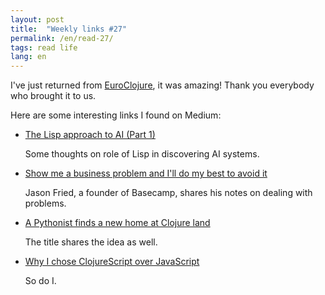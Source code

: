 ```yaml
---
layout: post
title:  "Weekly links #27"
permalink: /en/read-27/
tags: read life
lang: en
---
```


[conf]:http://2017.euroclojure.org/

I've just returned from [EuroClojure][conf], it was amazing! Thank you everybody
who brought it to us.

Here are some interesting links I found on Medium:

- [The Lisp approach to AI (Part 1)](https://medium.com/ai-society/the-lisp-approach-to-ai-part-1-a48c7385a913)

  Some thoughts on role of Lisp in discovering AI systems.

- [Show me a business problem and I'll do my best to avoid it](https://m.signalvnoise.com/avoiding-not-solving-a1b37e46baaf)

  Jason Fried, a founder of Basecamp, shares his notes on dealing with problems.

- [A Pythonist finds a new home at Clojure land](https://notamonadtutorial.com/a-pythonist-finds-a-new-home-at-clojure-land-761ad8612b47)

  The title shares the idea as well.

- [Why I chose ClojureScript over JavaScript](https://m.oursky.com/why-i-chose-clojure-over-javascript-24f045daab7e)

  So do I.
